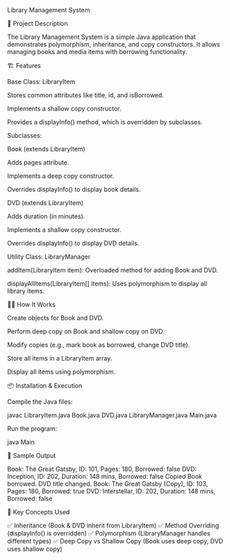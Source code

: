 Library Management System

📌 Project Description

The Library Management System is a simple Java application that demonstrates polymorphism, inheritance, and copy constructors. It allows managing books and media items with borrowing functionality.

🏗️ Features

Base Class: LibraryItem

Stores common attributes like title, id, and isBorrowed.

Implements a shallow copy constructor.

Provides a displayInfo() method, which is overridden by subclasses.

Subclasses:

Book (extends LibraryItem)

Adds pages attribute.

Implements a deep copy constructor.

Overrides displayInfo() to display book details.

DVD (extends LibraryItem)

Adds duration (in minutes).

Implements a shallow copy constructor.

Overrides displayInfo() to display DVD details.

Utility Class: LibraryManager

addItem(LibraryItem item): Overloaded method for adding Book and DVD.

displayAllItems(LibraryItem[] items): Uses polymorphism to display all library items.

🏃‍♂️ How It Works

Create objects for Book and DVD.

Perform deep copy on Book and shallow copy on DVD.

Modify copies (e.g., mark book as borrowed, change DVD title).

Store all items in a LibraryItem array.

Display all items using polymorphism.

📦 Installation & Execution

Compile the Java files:

javac LibraryItem.java Book.java DVD.java LibraryManager.java Main.java

Run the program:

java Main

📝 Sample Output

Book: The Great Gatsby, ID: 101, Pages: 180, Borrowed: false
DVD: Inception, ID: 202, Duration: 148 mins, Borrowed: false
Copied Book borrowed.
DVD title changed.
Book: The Great Gatsby (Copy), ID: 103, Pages: 180, Borrowed: true
DVD: Interstellar, ID: 202, Duration: 148 mins, Borrowed: false

🔑 Key Concepts Used

✅ Inheritance (Book & DVD inherit from LibraryItem)
✅ Method Overriding (displayInfo() is overridden)
✅ Polymorphism (LibraryManager handles different types)
✅ Deep Copy vs Shallow Copy (Book uses deep copy, DVD uses shallow copy)


